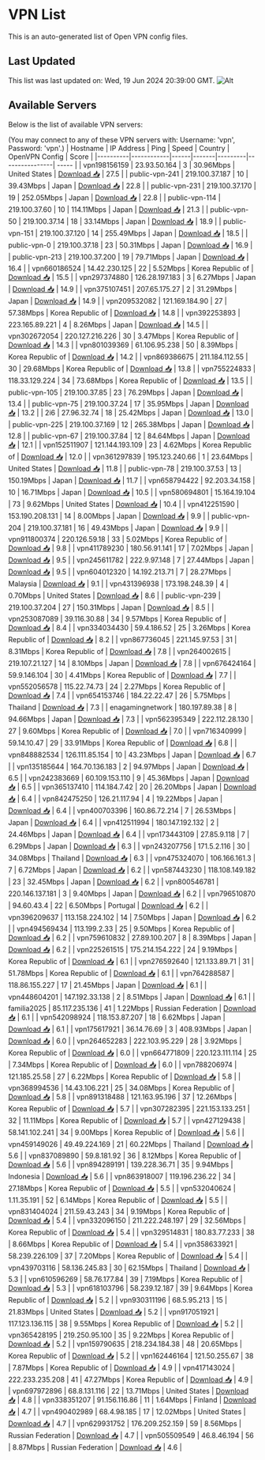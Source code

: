 # VPN List

This is an auto-generated list of Open VPN config files.

## Last Updated

This list was last updated on: Wed, 19 Jun 2024 20:39:00 GMT.
![Alt](https://repobeats.axiom.co/api/embed/186b98318ef1479477931607c1ad7d823f12451f.svg "Repobeats analytics image")

## Available Servers

Below is the list of available VPN servers:

(You may connect to any of these VPN servers with: Username: 'vpn', Password: 'vpn'.)
| Hostname | IP Address | Ping | Speed | Country | OpenVPN Config | Score |
|----------|------------|------|-------|---------|----------------| ----- |
| vpn198156159 | 23.93.50.164 | 3 | 30.96Mbps | United States | [Download 📥](./configs/server_0_US.ovpn) | 27.5 |
| public-vpn-241 | 219.100.37.187 | 10 | 39.43Mbps | Japan | [Download 📥](./configs/server_1_JP.ovpn) | 22.8 |
| public-vpn-231 | 219.100.37.170 | 19 | 252.05Mbps | Japan | [Download 📥](./configs/server_2_JP.ovpn) | 22.8 |
| public-vpn-114 | 219.100.37.60 | 10 | 114.11Mbps | Japan | [Download 📥](./configs/server_3_JP.ovpn) | 21.3 |
| public-vpn-50 | 219.100.37.14 | 18 | 33.14Mbps | Japan | [Download 📥](./configs/server_4_JP.ovpn) | 18.9 |
| public-vpn-151 | 219.100.37.120 | 14 | 255.49Mbps | Japan | [Download 📥](./configs/server_5_JP.ovpn) | 18.5 |
| public-vpn-0 | 219.100.37.18 | 23 | 50.31Mbps | Japan | [Download 📥](./configs/server_6_JP.ovpn) | 16.9 |
| public-vpn-213 | 219.100.37.200 | 19 | 79.71Mbps | Japan | [Download 📥](./configs/server_7_JP.ovpn) | 16.4 |
| vpn660186524 | 14.42.230.125 | 22 | 5.52Mbps | Korea Republic of | [Download 📥](./configs/server_8_KR.ovpn) | 15.5 |
| vpn297374880 | 126.28.197.183 | 3 | 6.27Mbps | Japan | [Download 📥](./configs/server_9_JP.ovpn) | 14.9 |
| vpn375107451 | 207.65.175.27 | 2 | 31.29Mbps | Japan | [Download 📥](./configs/server_10_JP.ovpn) | 14.9 |
| vpn209532082 | 121.169.184.90 | 27 | 57.38Mbps | Korea Republic of | [Download 📥](./configs/server_11_KR.ovpn) | 14.8 |
| vpn392253893 | 223.165.89.221 | 4 | 8.26Mbps | Japan | [Download 📥](./configs/server_12_JP.ovpn) | 14.5 |
| vpn302672054 | 220.127.216.226 | 30 | 3.47Mbps | Korea Republic of | [Download 📥](./configs/server_13_KR.ovpn) | 14.3 |
| vpn801039369 | 61.106.95.238 | 50 | 8.39Mbps | Korea Republic of | [Download 📥](./configs/server_14_KR.ovpn) | 14.2 |
| vpn869386675 | 211.184.112.55 | 30 | 29.68Mbps | Korea Republic of | [Download 📥](./configs/server_15_KR.ovpn) | 13.8 |
| vpn755224833 | 118.33.129.224 | 34 | 73.68Mbps | Korea Republic of | [Download 📥](./configs/server_16_KR.ovpn) | 13.5 |
| public-vpn-105 | 219.100.37.85 | 23 | 76.29Mbps | Japan | [Download 📥](./configs/server_17_JP.ovpn) | 13.4 |
| public-vpn-75 | 219.100.37.24 | 17 | 35.95Mbps | Japan | [Download 📥](./configs/server_18_JP.ovpn) | 13.2 |
| 2i6 | 27.96.32.74 | 18 | 25.42Mbps | Japan | [Download 📥](./configs/server_19_JP.ovpn) | 13.0 |
| public-vpn-225 | 219.100.37.169 | 12 | 265.38Mbps | Japan | [Download 📥](./configs/server_20_JP.ovpn) | 12.8 |
| public-vpn-67 | 219.100.37.84 | 12 | 84.64Mbps | Japan | [Download 📥](./configs/server_21_JP.ovpn) | 12.1 |
| vpn152511907 | 121.144.193.109 | 23 | 4.62Mbps | Korea Republic of | [Download 📥](./configs/server_22_KR.ovpn) | 12.0 |
| vpn361297839 | 195.123.240.66 | 1 | 23.64Mbps | United States | [Download 📥](./configs/server_23_US.ovpn) | 11.8 |
| public-vpn-78 | 219.100.37.53 | 13 | 150.19Mbps | Japan | [Download 📥](./configs/server_24_JP.ovpn) | 11.7 |
| vpn658794422 | 92.203.34.158 | 10 | 16.71Mbps | Japan | [Download 📥](./configs/server_25_JP.ovpn) | 10.5 |
| vpn580694801 | 15.164.19.104 | 73 | 9.62Mbps | United States | [Download 📥](./configs/server_26_US.ovpn) | 10.4 |
| vpn412251590 | 153.190.208.131 | 14 | 8.00Mbps | Japan | [Download 📥](./configs/server_27_JP.ovpn) | 9.9 |
| public-vpn-204 | 219.100.37.181 | 16 | 49.43Mbps | Japan | [Download 📥](./configs/server_28_JP.ovpn) | 9.9 |
| vpn911800374 | 220.126.59.18 | 33 | 5.02Mbps | Korea Republic of | [Download 📥](./configs/server_29_KR.ovpn) | 9.8 |
| vpn411789230 | 180.56.91.141 | 17 | 7.02Mbps | Japan | [Download 📥](./configs/server_30_JP.ovpn) | 9.5 |
| vpn245611782 | 222.9.97.148 | 7 | 27.44Mbps | Japan | [Download 📥](./configs/server_31_JP.ovpn) | 9.5 |
| vpn604012320 | 14.192.213.71 | 7 | 28.27Mbps | Malaysia | [Download 📥](./configs/server_32_MY.ovpn) | 9.1 |
| vpn431396938 | 173.198.248.39 | 4 | 0.70Mbps | United States | [Download 📥](./configs/server_33_US.ovpn) | 8.6 |
| public-vpn-239 | 219.100.37.204 | 27 | 150.31Mbps | Japan | [Download 📥](./configs/server_34_JP.ovpn) | 8.5 |
| vpn253087089 | 39.116.30.88 | 34 | 9.57Mbps | Korea Republic of | [Download 📥](./configs/server_35_KR.ovpn) | 8.4 |
| vpn334034430 | 59.4.186.52 | 25 | 3.26Mbps | Korea Republic of | [Download 📥](./configs/server_36_KR.ovpn) | 8.2 |
| vpn867736045 | 221.145.97.53 | 31 | 8.31Mbps | Korea Republic of | [Download 📥](./configs/server_37_KR.ovpn) | 7.8 |
| vpn264002615 | 219.107.21.127 | 14 | 8.10Mbps | Japan | [Download 📥](./configs/server_38_JP.ovpn) | 7.8 |
| vpn676424164 | 59.9.146.104 | 30 | 4.41Mbps | Korea Republic of | [Download 📥](./configs/server_39_KR.ovpn) | 7.7 |
| vpn552056578 | 115.22.74.73 | 24 | 2.27Mbps | Korea Republic of | [Download 📥](./configs/server_40_KR.ovpn) | 7.4 |
| vpn654153746 | 184.22.22.47 | 26 | 5.75Mbps | Thailand | [Download 📥](./configs/server_41_TH.ovpn) | 7.3 |
| enagamingnetwork | 180.197.89.38 | 8 | 94.66Mbps | Japan | [Download 📥](./configs/server_42_JP.ovpn) | 7.3 |
| vpn562395349 | 222.112.28.130 | 27 | 9.60Mbps | Korea Republic of | [Download 📥](./configs/server_43_KR.ovpn) | 7.0 |
| vpn716340999 | 59.14.10.47 | 29 | 33.91Mbps | Korea Republic of | [Download 📥](./configs/server_44_KR.ovpn) | 6.8 |
| vpn848882534 | 126.111.85.154 | 10 | 43.23Mbps | Japan | [Download 📥](./configs/server_45_JP.ovpn) | 6.7 |
| vpn135185644 | 164.70.136.183 | 2 | 94.97Mbps | Japan | [Download 📥](./configs/server_46_JP.ovpn) | 6.5 |
| vpn242383669 | 60.109.153.110 | 9 | 45.36Mbps | Japan | [Download 📥](./configs/server_47_JP.ovpn) | 6.5 |
| vpn365137410 | 114.184.7.42 | 20 | 26.20Mbps | Japan | [Download 📥](./configs/server_48_JP.ovpn) | 6.4 |
| vpn842475250 | 126.21.117.94 | 4 | 19.22Mbps | Japan | [Download 📥](./configs/server_49_JP.ovpn) | 6.4 |
| vpn400703396 | 160.86.72.214 | 7 | 26.53Mbps | Japan | [Download 📥](./configs/server_50_JP.ovpn) | 6.4 |
| vpn412511994 | 180.147.192.132 | 2 | 24.46Mbps | Japan | [Download 📥](./configs/server_51_JP.ovpn) | 6.4 |
| vpn173443109 | 27.85.9.118 | 7 | 6.29Mbps | Japan | [Download 📥](./configs/server_52_JP.ovpn) | 6.3 |
| vpn243207756 | 171.5.2.116 | 30 | 34.08Mbps | Thailand | [Download 📥](./configs/server_53_TH.ovpn) | 6.3 |
| vpn475324070 | 106.166.161.3 | 7 | 6.72Mbps | Japan | [Download 📥](./configs/server_54_JP.ovpn) | 6.2 |
| vpn587443230 | 118.108.149.182 | 23 | 32.45Mbps | Japan | [Download 📥](./configs/server_55_JP.ovpn) | 6.2 |
| vpn800546781 | 220.146.137.181 | 3 | 9.40Mbps | Japan | [Download 📥](./configs/server_56_JP.ovpn) | 6.2 |
| vpn796510870 | 94.60.43.4 | 22 | 6.50Mbps | Portugal | [Download 📥](./configs/server_57_PT.ovpn) | 6.2 |
| vpn396209637 | 113.158.224.102 | 14 | 7.50Mbps | Japan | [Download 📥](./configs/server_58_JP.ovpn) | 6.2 |
| vpn494569434 | 113.199.2.33 | 25 | 9.50Mbps | Korea Republic of | [Download 📥](./configs/server_59_KR.ovpn) | 6.2 |
| vpn759610832 | 27.89.100.207 | 8 | 8.39Mbps | Japan | [Download 📥](./configs/server_60_JP.ovpn) | 6.2 |
| vpn225261515 | 175.214.154.222 | 24 | 9.19Mbps | Korea Republic of | [Download 📥](./configs/server_61_KR.ovpn) | 6.1 |
| vpn276592640 | 121.133.89.71 | 31 | 51.78Mbps | Korea Republic of | [Download 📥](./configs/server_62_KR.ovpn) | 6.1 |
| vpn764288587 | 118.86.155.227 | 17 | 21.45Mbps | Japan | [Download 📥](./configs/server_63_JP.ovpn) | 6.1 |
| vpn448604201 | 147.192.33.138 | 2 | 8.51Mbps | Japan | [Download 📥](./configs/server_64_JP.ovpn) | 6.1 |
| familia2025 | 85.117.235.136 | 41 | 1.22Mbps | Russian Federation | [Download 📥](./configs/server_65_RU.ovpn) | 6.1 |
| vpn542098924 | 118.153.87.207 | 18 | 6.62Mbps | Japan | [Download 📥](./configs/server_66_JP.ovpn) | 6.1 |
| vpn175617921 | 36.14.76.69 | 3 | 408.93Mbps | Japan | [Download 📥](./configs/server_67_JP.ovpn) | 6.0 |
| vpn264652283 | 222.103.95.229 | 28 | 3.92Mbps | Korea Republic of | [Download 📥](./configs/server_68_KR.ovpn) | 6.0 |
| vpn664771809 | 220.123.111.114 | 25 | 7.34Mbps | Korea Republic of | [Download 📥](./configs/server_69_KR.ovpn) | 6.0 |
| vpn788206974 | 121.185.25.58 | 27 | 6.22Mbps | Korea Republic of | [Download 📥](./configs/server_70_KR.ovpn) | 5.8 |
| vpn368994536 | 14.43.106.221 | 25 | 34.08Mbps | Korea Republic of | [Download 📥](./configs/server_71_KR.ovpn) | 5.8 |
| vpn891318488 | 121.163.95.196 | 37 | 12.26Mbps | Korea Republic of | [Download 📥](./configs/server_72_KR.ovpn) | 5.7 |
| vpn307282395 | 221.153.133.251 | 32 | 11.11Mbps | Korea Republic of | [Download 📥](./configs/server_73_KR.ovpn) | 5.7 |
| vpn427129438 | 58.141.102.241 | 34 | 9.00Mbps | Korea Republic of | [Download 📥](./configs/server_74_KR.ovpn) | 5.6 |
| vpn459149026 | 49.49.224.169 | 21 | 60.22Mbps | Thailand | [Download 📥](./configs/server_75_TH.ovpn) | 5.6 |
| vpn837089890 | 59.8.181.92 | 36 | 8.12Mbps | Korea Republic of | [Download 📥](./configs/server_76_KR.ovpn) | 5.6 |
| vpn894289191 | 139.228.36.71 | 35 | 9.94Mbps | Indonesia | [Download 📥](./configs/server_77_ID.ovpn) | 5.6 |
| vpn863918007 | 119.196.236.22 | 34 | 27.18Mbps | Korea Republic of | [Download 📥](./configs/server_78_KR.ovpn) | 5.5 |
| vpn532040624 | 1.11.35.191 | 52 | 6.14Mbps | Korea Republic of | [Download 📥](./configs/server_79_KR.ovpn) | 5.5 |
| vpn831404024 | 211.59.43.243 | 34 | 9.19Mbps | Korea Republic of | [Download 📥](./configs/server_80_KR.ovpn) | 5.4 |
| vpn332096150 | 211.222.248.197 | 29 | 32.56Mbps | Korea Republic of | [Download 📥](./configs/server_81_KR.ovpn) | 5.4 |
| vpn329514831 | 180.83.77.233 | 38 | 8.66Mbps | Korea Republic of | [Download 📥](./configs/server_82_KR.ovpn) | 5.4 |
| vpn358633921 | 58.239.226.109 | 37 | 7.20Mbps | Korea Republic of | [Download 📥](./configs/server_83_KR.ovpn) | 5.4 |
| vpn439703116 | 58.136.245.83 | 30 | 62.15Mbps | Thailand | [Download 📥](./configs/server_84_TH.ovpn) | 5.3 |
| vpn610596269 | 58.76.177.84 | 39 | 7.19Mbps | Korea Republic of | [Download 📥](./configs/server_85_KR.ovpn) | 5.3 |
| vpn618103796 | 58.239.12.187 | 39 | 9.64Mbps | Korea Republic of | [Download 📥](./configs/server_86_KR.ovpn) | 5.2 |
| vpn930311196 | 68.5.95.213 | 15 | 21.83Mbps | United States | [Download 📥](./configs/server_87_US.ovpn) | 5.2 |
| vpn917051921 | 117.123.136.115 | 38 | 9.55Mbps | Korea Republic of | [Download 📥](./configs/server_88_KR.ovpn) | 5.2 |
| vpn365428195 | 219.250.95.100 | 35 | 9.22Mbps | Korea Republic of | [Download 📥](./configs/server_89_KR.ovpn) | 5.2 |
| vpn159790635 | 218.234.184.38 | 48 | 20.65Mbps | Korea Republic of | [Download 📥](./configs/server_90_KR.ovpn) | 5.2 |
| vpn162446164 | 121.50.255.67 | 38 | 7.87Mbps | Korea Republic of | [Download 📥](./configs/server_91_KR.ovpn) | 4.9 |
| vpn417143024 | 222.233.235.208 | 41 | 47.27Mbps | Korea Republic of | [Download 📥](./configs/server_92_KR.ovpn) | 4.9 |
| vpn697972896 | 68.8.131.116 | 22 | 13.71Mbps | United States | [Download 📥](./configs/server_93_US.ovpn) | 4.8 |
| vpn338351207 | 91.156.116.86 | 11 | 1.64Mbps | Finland | [Download 📥](./configs/server_94_FI.ovpn) | 4.7 |
| vpn490402989 | 68.4.98.185 | 17 | 12.02Mbps | United States | [Download 📥](./configs/server_95_US.ovpn) | 4.7 |
| vpn629931752 | 176.209.252.159 | 59 | 8.56Mbps | Russian Federation | [Download 📥](./configs/server_96_RU.ovpn) | 4.7 |
| vpn505509549 | 46.8.46.194 | 56 | 8.87Mbps | Russian Federation | [Download 📥](./configs/server_97_RU.ovpn) | 4.6 |
